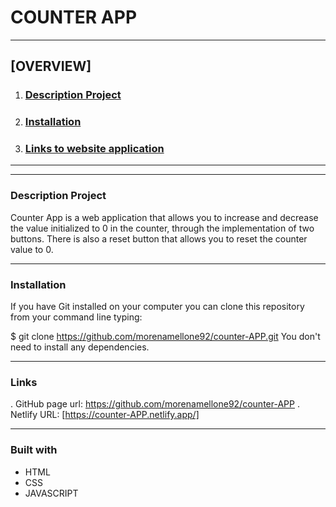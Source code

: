 # COUNTER APP
***
## [OVERVIEW]
1. ### [Description Project](#descriptionproject)
2. ### [Installation](#installation)
3. ### [Links to website application](#links)
***
***
### Description Project
Counter App is a web application that allows you to increase and decrease the value initialized to 0 in the counter, through the implementation of two buttons.
There is also a reset button that allows you to reset the counter value to 0.

***

### Installation
If you have Git installed on your computer you can clone this repository from your command line typing:

$ git clone https://github.com/morenamellone92/counter-APP.git
You don't need to install any dependencies.

***

### Links
. GitHub page url: https://github.com/morenamellone92/counter-APP
. Netlify URL: [https://counter-APP.netlify.app/]

***

### Built with
- HTML
- CSS
- JAVASCRIPT





